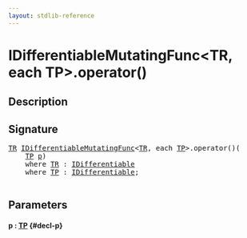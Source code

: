 ```yaml
---
layout: stdlib-reference
---
```


# IDifferentiableMutatingFunc\<TR, each TP\>\.operator\(\)

## Description





## Signature 

<pre>
<a href="/stdlib-reference/interfaces/idifferentiablemutatingfunc-01fn/index#typeparam-TR" class="code_type">TR</a> <a href="/stdlib-reference/interfaces/idifferentiablemutatingfunc-01fn/index" class="code_type">IDifferentiableMutatingFunc</a>&lt;<a href="/stdlib-reference/interfaces/idifferentiablemutatingfunc-01fn/index#typeparam-TR" class="code_type">TR</a>, <span class="code_keyword">each</span> <a href="/stdlib-reference/interfaces/idifferentiablemutatingfunc-01fn/index#typeparam-TP" class="code_type">TP</a>&gt;.operator()(
    <a href="/stdlib-reference/interfaces/idifferentiablemutatingfunc-01fn/index#typeparam-TP" class="code_type">TP</a> <a href="/stdlib-reference/interfaces/idifferentiablemutatingfunc-01fn/operatorx28x29#decl-p" class="code_param">p</a>)
    <span class='code_keyword'>where</span> <a href="/stdlib-reference/interfaces/idifferentiablemutatingfunc-01fn/index#typeparam-TR" class="code_type">TR</a> : <a href="/stdlib-reference/interfaces/idifferentiable-01/index" class="code_type">IDifferentiable</a>
    <span class='code_keyword'>where</span> <a href="/stdlib-reference/interfaces/idifferentiablemutatingfunc-01fn/index#typeparam-TP" class="code_type">TP</a> : <a href="/stdlib-reference/interfaces/idifferentiable-01/index" class="code_type">IDifferentiable</a>;

</pre>

## Parameters

#### p  : [TP](/stdlib-reference/interfaces/idifferentiablemutatingfunc-01fn/index#typeparam-TP) {#decl-p}


